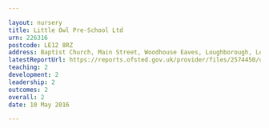 ```yaml
---

layout: nursery
title: Little Owl Pre-School Ltd
urn: 226316
postcode: LE12 8RZ
address: Baptist Church, Main Street, Woodhouse Eaves, Loughborough, Leicestershire, LE12 8RZ
latestReportUrl: https://reports.ofsted.gov.uk/provider/files/2574450/urn/226316.pdf
teaching: 2
development: 2
leadership: 2
outcomes: 2
overall: 2
date: 10 May 2016

---
```

